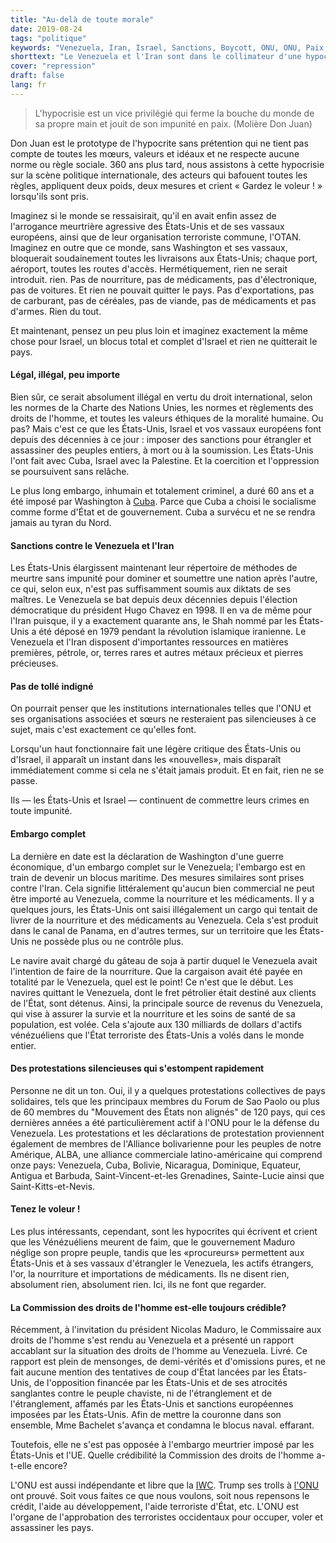 ```yaml
---
title: "Au-delà de toute morale"
date: 2019-08-24
tags: "politique"
keywords: "Venezuela, Iran, Israel, Sanctions, Boycott, ONU, ONU, Paix, Guerre, Alimentation, Médecine"
shorttext: "Le Venezuela et l'Iran sont dans le collimateur d'une hypocrite «société du meurtrier» qui jette toutes les règles internationales sur le dessus."
cover: "repression"
draft: false
lang: fr
---
```


> L'hypocrisie est un vice privilégié qui ferme la bouche du monde de sa propre main et jouit de son impunité en paix. (Molière Don Juan)

Don Juan est le prototype de l'hypocrite sans prétention qui ne tient pas compte de toutes les mœurs, valeurs et idéaux et ne respecte aucune norme ou règle sociale. 360 ans plus tard, nous assistons à cette hypocrisie sur la scène politique internationale, des acteurs qui bafouent toutes les règles, appliquent deux poids, deux mesures et crient « Gardez le voleur ! » lorsqu'ils sont pris.

Imaginez si le monde se ressaisirait, qu'il en avait enfin assez de l'arrogance meurtrière agressive des États-Unis et de ses vassaux européens, ainsi que de leur organisation terroriste commune, l'OTAN. Imaginez en outre que ce monde, sans Washington et ses vassaux, bloquerait soudainement toutes les livraisons aux États-Unis; chaque port, aéroport, toutes les routes d'accès. Hermétiquement, rien ne serait introduit. rien. Pas de nourriture, pas de médicaments, pas d'électronique, pas de voitures. Et rien ne pouvait quitter le pays. Pas d'exportations, pas de carburant, pas de céréales, pas de viande, pas de médicaments et pas d'armes. Rien du tout.

Et maintenant, pensez un peu plus loin et imaginez exactement la même chose pour Israel, un blocus total et complet d'Israel et rien ne quitterait le pays.

#### Légal, illégal, peu importe

Bien sûr, ce serait absolument illégal en vertu du droit international, selon les normes de la Charte des Nations Unies, les normes et règlements des droits de l'homme, et toutes les valeurs éthiques de la moralité humaine. Ou pas? Mais c'est ce que les États-Unis, Israel et vos vassaux européens font depuis des décennies à ce jour : imposer des sanctions pour étrangler et assassiner des peuples entiers, à mort ou à la soumission. Les États-Unis l'ont fait avec Cuba, Israel avec la Palestine. Et la coercition et l'oppression se poursuivent sans relâche.

Le plus long embargo, inhumain et totalement criminel, a duré 60 ans et a été imposé par Washington à [Cuba](https://en.wikipedia.org/wiki/United_States_embargo_against_Cuba "United States embargo against Cuba"). Parce que Cuba a choisi le socialisme comme forme d'État et de gouvernement. Cuba a survécu et ne se rendra jamais au tyran du Nord.

#### Sanctions contre le Venezuela et l'Iran

Les États-Unis élargissent maintenant leur répertoire de méthodes de meurtre sans impunité pour dominer et soumettre une nation après l'autre, ce qui, selon eux, n'est pas suffisamment soumis aux diktats de ses maîtres. Le Venezuela se bat depuis deux décennies depuis l'élection démocratique du président Hugo Chavez en 1998. Il en va de même pour l'Iran puisque, il y a exactement quarante ans, le Shah nommé par les États-Unis a été déposé en 1979 pendant la révolution islamique iranienne. Le Venezuela et l'Iran disposent d'importantes ressources en matières premières, pétrole, or, terres rares et autres métaux précieux et pierres précieuses.

#### Pas de tollé indigné

On pourrait penser que les institutions internationales telles que l'ONU et ses organisations associées et sœurs ne resteraient pas silencieuses à ce sujet, mais c'est exactement ce qu'elles font.

Lorsqu'un haut fonctionnaire fait une légère critique des États-Unis ou d'Israel, il apparaît un instant dans les «nouvelles», mais disparaît immédiatement comme si cela ne s'était jamais produit. Et en fait, rien ne se passe.

Ils — les États-Unis et Israel — continuent de commettre leurs crimes en toute impunité.

#### Embargo complet

La dernière en date est la déclaration de Washington d'une guerre économique, d'un embargo complet sur le Venezuela; l'embargo est en train de devenir un blocus maritime. Des mesures similaires sont prises contre l'Iran. Cela signifie littéralement qu'aucun bien commercial ne peut être importé au Venezuela, comme la nourriture et les médicaments. Il y a quelques jours, les États-Unis ont saisi illégalement un cargo qui tentait de livrer de la nourriture et des médicaments au Venezuela. Cela s'est produit dans le canal de Panama, en d'autres termes, sur un territoire que les États-Unis ne possède plus ou ne contrôle plus.

Le navire avait chargé du gâteau de soja à partir duquel le Venezuela avait l'intention de faire de la nourriture. Que la cargaison avait été payée en totalité par le Venezuela, quel est le point! Ce n'est que le début. Les navires quittant le Venezuela, dont le fret pétrolier était destiné aux clients de l'État, sont détenus. Ainsi, la principale source de revenus du Venezuela, qui vise à assurer la survie et la nourriture et les soins de santé de sa population, est volée. Cela s'ajoute aux 130 milliards de dollars d'actifs vénézuéliens que l'État terroriste des États-Unis a volés dans le monde entier. 

#### Des protestations silencieuses qui s'estompent rapidement

Personne ne dit un ton. Oui, il y a quelques protestations collectives de pays solidaires, tels que les principaux membres du Forum de Sao Paolo ou plus de 60 membres du "Mouvement des États non alignés" de 120 pays, qui ces dernières années a été particulièrement actif à l'ONU pour le la défense du Venezuela. Les protestations et les déclarations de protestation proviennent également de membres de l'Alliance bolivarienne pour les peuples de notre Amérique, ALBA, une alliance commerciale latino-américaine qui comprend onze pays: Venezuela, Cuba, Bolivie, Nicaragua, Dominique, Equateur, Antigua et Barbuda, Saint-Vincent-et-les Grenadines, Sainte-Lucie ainsi que Saint-Kitts-et-Nevis.

#### Tenez le voleur !

Les plus intéressants, cependant, sont les hypocrites qui écrivent et crient que les Vénézuéliens meurent de faim, que le gouvernement Maduro néglige son propre peuple, tandis que les «procureurs» permettent aux États-Unis et à ses vassaux d'étrangler le Venezuela, les actifs étrangers, l'or, la nourriture et importations de médicaments. Ils ne disent rien, absolument rien, absolument rien. Ici, ils ne font que regarder.

#### La Commission des droits de l'homme est-elle toujours crédible?

Récemment, à l'invitation du président Nicolas Maduro, le Commissaire aux droits de l'homme s'est rendu au Venezuela et a présenté un rapport accablant sur la situation des droits de l'homme au Venezuela. Livré. Ce rapport est plein de mensonges, de demi-vérités et d'omissions pures, et ne fait aucune mention des tentatives de coup d'État lancées par les États-Unis, de l'opposition financée par les États-Unis et de ses atrocités sanglantes contre le peuple chaviste, ni de l'étranglement et de l'étranglement, affamés par les États-Unis et sanctions européennes imposées par les États-Unis. Afin de mettre la couronne dans son ensemble, Mme Bachelet s'avança et condamna le blocus naval. effarant.

Toutefois, elle ne s'est pas opposée à l'embargo meurtrier imposé par les États-Unis et l'UE. Quelle crédibilité la Commission des droits de l'homme a-t-elle encore?

L'ONU est aussi indépendante et libre que la [IWC](https://www.thetimes.co.uk/article/japanese-pay-for-whale-delegates-0sgbwv3n25n "Japanese pay for whale delegates"). Trump ses trolls à [l'ONU](https://www.theguardian.com/us-news/2017/dec/20/donald-trump-threat-cut-aid-un-jerusalem-vote "Trump threatens to cut aid to countries over UN Jerusalem vote") ont prouvé. Soit vous faites ce que nous voulons, soit nous repensons le crédit, l'aide au développement, l'aide terroriste d'État, etc. L'ONU est l'organe de l'approbation des terroristes occidentaux pour occuper, voler et assassiner les pays.

